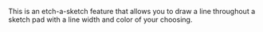 This is an etch-a-sketch feature that allows you to draw a line 
throughout a sketch pad with a line width and color of your choosing.